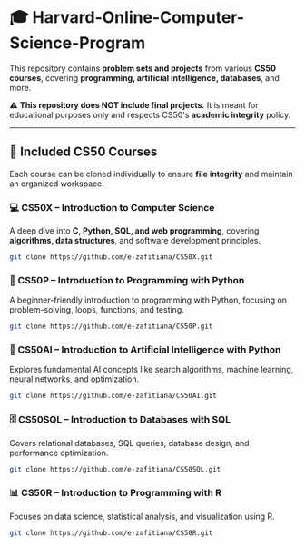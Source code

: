 # 🎓 Harvard-Online-Computer-Science-Program

This repository contains **problem sets and projects** from various **CS50 courses**, covering **programming, artificial intelligence, databases**, and more.

⚠️ **This repository does NOT include final projects.** It is meant for educational purposes only and respects CS50's **academic integrity** policy.

---

## 📌 Included CS50 Courses

Each course can be cloned individually to ensure **file integrity** and maintain an organized workspace.

### 💻 CS50X – Introduction to Computer Science
A deep dive into **C, Python, SQL, and web programming**, covering **algorithms, data structures**, and software development principles.

```bash
git clone https://github.com/e-zafitiana/CS50X.git
```

### 🐍 CS50P – Introduction to Programming with Python

A beginner-friendly introduction to programming with Python, focusing on problem-solving, loops, functions, and testing.

```bash
git clone https://github.com/e-zafitiana/CS50P.git
```

### 🧠 CS50AI – Introduction to Artificial Intelligence with Python

Explores fundamental AI concepts like search algorithms, machine learning, neural networks, and optimization.

```bash
git clone https://github.com/e-zafitiana/CS50AI.git
```

### 🗄️ CS50SQL – Introduction to Databases with SQL

Covers relational databases, SQL queries, database design, and performance optimization.

```bash
git clone https://github.com/e-zafitiana/CS50SQL.git
```

### 📊 CS50R – Introduction to Programming with R

Focuses on data science, statistical analysis, and visualization using R.

```bash
git clone https://github.com/e-zafitiana/CS50R.git
```
